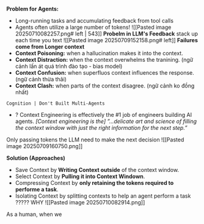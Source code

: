 **Problem for Agents:** 
+ Long-running tasks and accumulating feedback from tool calls
+ Agents often utilize a large number of tokens!
![[Pasted image 20250710082257.png# left | 543]]
**Probelm in LLM's Feedback** stack up each time you text ![[Pasted image 20250709152158.png# left]]
**Failures come from Longer context**  
+ **Context Poisoning:** when a hallucination makes it into the context.
+ **Context Distraction:** when the context overwhelms the tranining. (ngữ cảnh lấn át quá trình đào tạo - bias model)
+ **Context Confusion:** when superfluos context influences the response. (ngữ cảnh thừa thãi)
+ **Context Clash:** when parts of the context disagree. (ngữ cảnh ko đồng nhất)


`Cognition | Don't Built Multi-Agents`
+ ? Context Engineering is effectively the #1 job of engineers building AI agents. 
	_[Context engineering is the] ”…delicate art and science of filling the context window with just the right information for the next step.”_

Only passing tokens the LLM need to make the next decision
![[Pasted image 20250709160750.png]]

**Solution (Approaches)**
+ Save Context by **Writing Context outside** of the context window.
+ Select Context by **Pulling it into Context Windown**.
+ Compressing Context by **only retaining the tokens required to performe a task**. 
+ Isolating Context by splitting contexts to help an agent perform a task ????? WHY
![[Pasted image 20250710082914.png]]

As a human, when we 
